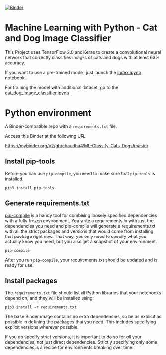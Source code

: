 
[![Binder](https://mybinder.org/badge_logo.svg)](https://mybinder.org/v2/gh/chaudha4/ML-Classify-Cats-Dogs/master)

# Machine Learning with Python - Cat and Dog Image Classifier

This Project uses TensorFlow 2.0 and Keras to create a convolutional neural network that correctly classifies images of cats and dogs with at least 63% accuracy.

If you want to use a pre-trained model, just launch the [index.ipynb](./index.ipynb) notebook.

For training the model with additional dataset, go to the [cat_dog_image_classifier.ipynb](./cat_dog_image_classifier.ipynb)

# Python environment

A Binder-compatible repo with a `requirements.txt` file.

Access this Binder at the following URL

https://mybinder.org/v2/gh/chaudha4/ML-Classify-Cats-Dogs/master


## Install pip-tools
Before you can use `pip-compile`, you need to make sure that `pip-tools` is installed.

```
pip3 install pip-tools

```

## Generate requirements.txt

[pip-compile](https://github.com/jazzband/pip-tools/) is a handy
tool for combining loosely specified dependencies with a fully frozen environment.
You write a requirements.in with just the dependencies you need
and pip-compile will generate a requirements.txt with all the strict packages and versions that would come from installing that package right now.
That way, you only need to specify what you actually know you need,
but you also get a snapshot of your environment.

```
pip-compile
```
After you run `pip-compile`, your requirements.txt should be updated and is ready for use.

## Install packages
The `requirements.txt` file should list all Python libraries that your notebooks depend on, and they will be installed using:

```
pip3 install -r requirements.txt
```

The base Binder image contains no extra dependencies, so be as
explicit as possible in defining the packages that you need. This includes
specifying explicit versions wherever possible.

If you do specify strict versions, it is important to do so for *all*
your dependencies, not just direct dependencies.
Strictly specifying only some dependencies is a recipe for environments
breaking over time.
